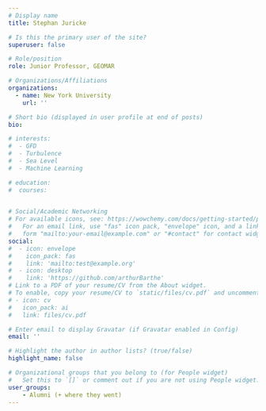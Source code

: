 ```yaml
---
# Display name
title: Stephan Juricke 

# Is this the primary user of the site?
superuser: false

# Role/position
role: Junior Professor, GEOMAR

# Organizations/Affiliations
organizations:
  - name: New York University
    url: ''

# Short bio (displayed in user profile at end of posts)
bio: 

# interests:
#  - GFD
#  - Turbulence
#  - Sea Level
#  - Machine Learning

# education:
#  courses:
    

# Social/Academic Networking
# For available icons, see: https://wowchemy.com/docs/getting-started/page-builder/#icons
#   For an email link, use "fas" icon pack, "envelope" icon, and a link in the
#   form "mailto:your-email@example.com" or "#contact" for contact widget.
social:
#  - icon: envelope
#    icon_pack: fas
#    link: 'mailto:test@example.org'
#  - icon: desktop
#    link: 'https://github.com/arthurBarthe'
# Link to a PDF of your resume/CV from the About widget.
# To enable, copy your resume/CV to `static/files/cv.pdf` and uncomment the lines below.
# - icon: cv
#   icon_pack: ai
#   link: files/cv.pdf

# Enter email to display Gravatar (if Gravatar enabled in Config)
email: ''

# Highlight the author in author lists? (true/false)
highlight_name: false

# Organizational groups that you belong to (for People widget)
#   Set this to `[]` or comment out if you are not using People widget.
user_groups:
    - Alumni (+ where they went)
---
```


